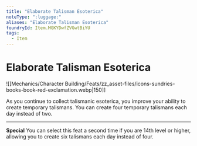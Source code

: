 ```yaml
---
title: "Elaborate Talisman Esoterica"
noteType: ":luggage:"
aliases: "Elaborate Talisman Esoterica"
foundryId: Item.MGKYDwfZVGwtBiYU
tags:
  - Item
---
```


# Elaborate Talisman Esoterica
![[Mechanics/Character Building/Feats/zz_asset-files/icons-sundries-books-book-red-exclamation.webp|150]]

As you continue to collect talismanic esoterica, you improve your ability to create temporary talismans. You can create four temporary talismans each day instead of two.

* * *

**Special** You can select this feat a second time if you are 14th level or higher, allowing you to create six talismans each day instead of four.
